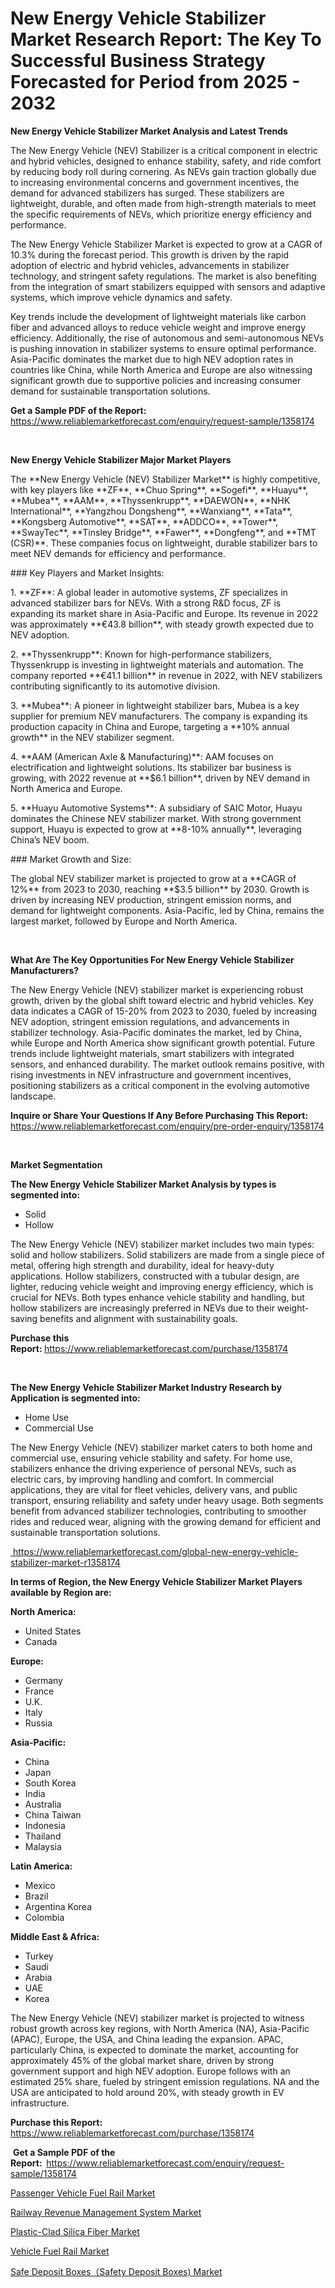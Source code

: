 <p><h1>New Energy Vehicle Stabilizer Market Research Report: The Key To Successful Business Strategy Forecasted for Period from 2025 - 2032</h1></p><p><strong>New Energy Vehicle Stabilizer Market Analysis and Latest Trends</strong></p>
<p><p>The New Energy Vehicle (NEV) Stabilizer is a critical component in electric and hybrid vehicles, designed to enhance stability, safety, and ride comfort by reducing body roll during cornering. As NEVs gain traction globally due to increasing environmental concerns and government incentives, the demand for advanced stabilizers has surged. These stabilizers are lightweight, durable, and often made from high-strength materials to meet the specific requirements of NEVs, which prioritize energy efficiency and performance.</p><p>The New Energy Vehicle Stabilizer Market is expected to grow at a CAGR of 10.3% during the forecast period. This growth is driven by the rapid adoption of electric and hybrid vehicles, advancements in stabilizer technology, and stringent safety regulations. The market is also benefiting from the integration of smart stabilizers equipped with sensors and adaptive systems, which improve vehicle dynamics and safety.</p><p>Key trends include the development of lightweight materials like carbon fiber and advanced alloys to reduce vehicle weight and improve energy efficiency. Additionally, the rise of autonomous and semi-autonomous NEVs is pushing innovation in stabilizer systems to ensure optimal performance. Asia-Pacific dominates the market due to high NEV adoption rates in countries like China, while North America and Europe are also witnessing significant growth due to supportive policies and increasing consumer demand for sustainable transportation solutions.</p></p>
<p><strong>Get a Sample PDF of the Report:&nbsp;</strong> <a href="https://www.reliablemarketforecast.com/enquiry/request-sample/1358174?utm_campaign=2011&utm_medium=2&utm_source=Github&utm_content=ia&utm_term=23012025&utm_id=new-energy-vehicle-stabilizer">https://www.reliablemarketforecast.com/enquiry/request-sample/1358174</a></p>
<p>&nbsp;</p>
<p><strong>New Energy Vehicle Stabilizer Major Market Players</strong></p>
<p><p>The **New Energy Vehicle (NEV) Stabilizer Market** is highly competitive, with key players like **ZF**, **Chuo Spring**, **Sogefi**, **Huayu**, **Mubea**, **AAM**, **Thyssenkrupp**, **DAEWON**, **NHK International**, **Yangzhou Dongsheng**, **Wanxiang**, **Tata**, **Kongsberg Automotive**, **SAT**, **ADDCO**, **Tower**, **SwayTec**, **Tinsley Bridge**, **Fawer**, **Dongfeng**, and **TMT (CSR)**. These companies focus on lightweight, durable stabilizer bars to meet NEV demands for efficiency and performance.</p><p>### Key Players and Market Insights:</p><p>1. **ZF**: A global leader in automotive systems, ZF specializes in advanced stabilizer bars for NEVs. With a strong R&D focus, ZF is expanding its market share in Asia-Pacific and Europe. Its revenue in 2022 was approximately **€43.8 billion**, with steady growth expected due to NEV adoption.</p><p>2. **Thyssenkrupp**: Known for high-performance stabilizers, Thyssenkrupp is investing in lightweight materials and automation. The company reported **€41.1 billion** in revenue in 2022, with NEV stabilizers contributing significantly to its automotive division.</p><p>3. **Mubea**: A pioneer in lightweight stabilizer bars, Mubea is a key supplier for premium NEV manufacturers. The company is expanding its production capacity in China and Europe, targeting a **10% annual growth** in the NEV stabilizer segment.</p><p>4. **AAM (American Axle & Manufacturing)**: AAM focuses on electrification and lightweight solutions. Its stabilizer bar business is growing, with 2022 revenue at **$6.1 billion**, driven by NEV demand in North America and Europe.</p><p>5. **Huayu Automotive Systems**: A subsidiary of SAIC Motor, Huayu dominates the Chinese NEV stabilizer market. With strong government support, Huayu is expected to grow at **8-10% annually**, leveraging China’s NEV boom.</p><p>### Market Growth and Size:</p><p>The global NEV stabilizer market is projected to grow at a **CAGR of 12%** from 2023 to 2030, reaching **$3.5 billion** by 2030. Growth is driven by increasing NEV production, stringent emission norms, and demand for lightweight components. Asia-Pacific, led by China, remains the largest market, followed by Europe and North America.</p></p>
<p>&nbsp;</p>
<p><strong>What Are The Key Opportunities For New Energy Vehicle Stabilizer Manufacturers?</strong></p>
<p><p>The New Energy Vehicle (NEV) stabilizer market is experiencing robust growth, driven by the global shift toward electric and hybrid vehicles. Key data indicates a CAGR of 15-20% from 2023 to 2030, fueled by increasing NEV adoption, stringent emission regulations, and advancements in stabilizer technology. Asia-Pacific dominates the market, led by China, while Europe and North America show significant growth potential. Future trends include lightweight materials, smart stabilizers with integrated sensors, and enhanced durability. The market outlook remains positive, with rising investments in NEV infrastructure and government incentives, positioning stabilizers as a critical component in the evolving automotive landscape.</p></p>
<p><strong>Inquire or Share Your Questions If Any Before Purchasing This Report:</strong> <a href="https://www.reliablemarketforecast.com/enquiry/pre-order-enquiry/1358174?utm_campaign=2011&utm_medium=2&utm_source=Github&utm_content=ia&utm_term=23012025&utm_id=new-energy-vehicle-stabilizer">https://www.reliablemarketforecast.com/enquiry/pre-order-enquiry/1358174</a></p>
<p>&nbsp;</p>
<p><strong>Market Segmentation</strong></p>
<p><strong>The New Energy Vehicle Stabilizer Market Analysis by types is segmented into:</strong></p>
<p><ul><li>Solid</li><li>Hollow</li></ul></p>
<p><p>The New Energy Vehicle (NEV) stabilizer market includes two main types: solid and hollow stabilizers. Solid stabilizers are made from a single piece of metal, offering high strength and durability, ideal for heavy-duty applications. Hollow stabilizers, constructed with a tubular design, are lighter, reducing vehicle weight and improving energy efficiency, which is crucial for NEVs. Both types enhance vehicle stability and handling, but hollow stabilizers are increasingly preferred in NEVs due to their weight-saving benefits and alignment with sustainability goals.</p></p>
<p><strong>Purchase this Report:&nbsp;</strong><a href="https://www.reliablemarketforecast.com/purchase/1358174?utm_campaign=2011&utm_medium=2&utm_source=Github&utm_content=ia&utm_term=23012025&utm_id=new-energy-vehicle-stabilizer">https://www.reliablemarketforecast.com/purchase/1358174</a></p>
<p>&nbsp;</p>
<p><strong>The New Energy Vehicle Stabilizer Market Industry Research by Application is segmented into:</strong></p>
<p><ul><li>Home Use</li><li>Commercial Use</li></ul></p>
<p><p>The New Energy Vehicle (NEV) stabilizer market caters to both home and commercial use, ensuring vehicle stability and safety. For home use, stabilizers enhance the driving experience of personal NEVs, such as electric cars, by improving handling and comfort. In commercial applications, they are vital for fleet vehicles, delivery vans, and public transport, ensuring reliability and safety under heavy usage. Both segments benefit from advanced stabilizer technologies, contributing to smoother rides and reduced wear, aligning with the growing demand for efficient and sustainable transportation solutions.</p></p>
<p><a href="https://www.reliablemarketforecast.com/global-new-energy-vehicle-stabilizer-market-r1358174?utm_campaign=2011&utm_medium=2&utm_source=Github&utm_content=ia&utm_term=23012025&utm_id=new-energy-vehicle-stabilizer">&nbsp;https://www.reliablemarketforecast.com/global-new-energy-vehicle-stabilizer-market-r1358174</a></p>
<p><strong>In terms of Region, the New Energy Vehicle Stabilizer Market Players available by Region are:</strong></p>
<p>
    <p> <strong> North America: </strong>
        <ul>
            <li>United States</li>
            <li>Canada</li>
        </ul>
        </p> 
    <p> <strong> Europe: </strong>
        <ul>
            <li>Germany</li>
            <li>France</li>
            <li>U.K.</li>
            <li>Italy</li>
            <li>Russia</li>
        </ul>
        </p> 
    <p> <strong> Asia-Pacific: </strong>
        <ul>
            <li>China</li>
            <li>Japan</li>
            <li>South Korea</li>
            <li>India</li>
            <li>Australia</li>
            <li>China Taiwan</li>
            <li>Indonesia</li>
            <li>Thailand</li>
            <li>Malaysia</li>
        </ul>
        </p> 
    <p> <strong> Latin America: </strong>
        <ul>
            <li>Mexico</li>
            <li>Brazil</li>
            <li>Argentina Korea</li>
            <li>Colombia</li>
        </ul>
        </p> 
    <p> <strong> Middle East & Africa: </strong>
        <ul>
            <li>Turkey</li>
            <li>Saudi</li>
            <li>Arabia</li>
            <li>UAE</li>
            <li>Korea</li>
        </ul>
    </p>
    </p>
<p><p>The New Energy Vehicle (NEV) stabilizer market is projected to witness robust growth across key regions, with North America (NA), Asia-Pacific (APAC), Europe, the USA, and China leading the expansion. APAC, particularly China, is expected to dominate the market, accounting for approximately 45% of the global market share, driven by strong government support and high NEV adoption. Europe follows with an estimated 25% share, fueled by stringent emission regulations. NA and the USA are anticipated to hold around 20%, with steady growth in EV infrastructure.</p></p>
<p><strong>Purchase this Report: </strong><a href="https://www.reliablemarketforecast.com/purchase/1358174?utm_campaign=2011&utm_medium=2&utm_source=Github&utm_content=ia&utm_term=23012025&utm_id=new-energy-vehicle-stabilizer">https://www.reliablemarketforecast.com/purchase/1358174</a></p>
<p>&nbsp;<strong>Get a Sample PDF of the Report:&nbsp;&nbsp;</strong><a href="https://www.reliablemarketforecast.com/enquiry/request-sample/1358174?utm_campaign=2011&utm_medium=2&utm_source=Github&utm_content=ia&utm_term=23012025&utm_id=new-energy-vehicle-stabilizer">https://www.reliablemarketforecast.com/enquiry/request-sample/1358174</a></p>
<p><strong></strong></p>
<p><p><a href="https://github.com/paganellijanene17/Market-Research-Report-List-1/blob/main/passenger-vehicle-fuel-rail-market.md?utm_campaign=2011&utm_medium=2&utm_source=Github&utm_content=ia&utm_term=23012025&utm_id=new-energy-vehicle-stabilizer">Passenger Vehicle Fuel Rail Market</a></p><p><a href="https://www.linkedin.com/pulse/comprehensive-railway-revenue-management-system-market-fek7f?utm_campaign=2011&utm_medium=2&utm_source=Github&utm_content=ia&utm_term=23012025&utm_id=new-energy-vehicle-stabilizer">Railway Revenue Management System Market</a></p><p><a href="https://www.linkedin.com/pulse/analyzing-plastic-clad-silica-fiber-markets-size-share-sryvf?utm_campaign=2011&utm_medium=2&utm_source=Github&utm_content=ia&utm_term=23012025&utm_id=new-energy-vehicle-stabilizer">Plastic-Clad Silica Fiber Market</a></p><p><a href="https://github.com/waverlyam689/Market-Research-Report-List-1/blob/main/vehicle-fuel-rail-market.md?utm_campaign=2011&utm_medium=2&utm_source=Github&utm_content=ia&utm_term=23012025&utm_id=new-energy-vehicle-stabilizer">Vehicle Fuel Rail Market</a></p><p><a href="https://www.linkedin.com/pulse/qualitative-quantitative-insights-safe-deposit-boxessafety-6q8gf?utm_campaign=2011&utm_medium=2&utm_source=Github&utm_content=ia&utm_term=23012025&utm_id=new-energy-vehicle-stabilizer">Safe Deposit Boxes（Safety Deposit Boxes) Market</a></p></p>